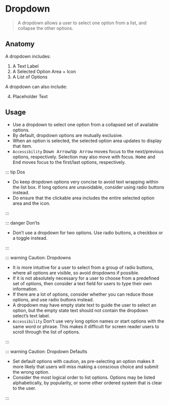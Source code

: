 # Dropdown

> A dropdown allows a user to select one option from a list, and collapse the other options.

## Anatomy

A dropdown includes:

1. A Text Label
2. A Selected Option Area + Icon
3. A List of Options

A dropdown can also include:

4. Placeholder Text

## Usage

- Use a dropdown to select one option from a collapsed set of available options.
- By default, dropdown options are mutually exclusive.
- When an option is selected, the selected option area updates to display that item.
- `Accessibility` <kbd>Down Arrow</kbd>/<kbd>Up Arrow</kbd> moves focus to the next/previous options, respectively. Selection may also move with focus. <kbd>Home</kbd> and <kbd>End</kbd> moves focus to the first/last options, respectively.

::: tip Dos

- Do keep dropdown options very concise to avoid text wrapping within the list box. If long options are unavoidable, consider using radio buttons instead.
- Do ensure that the clickable area includes the entire selected option area and the icon.

:::

::: danger Don’ts

- Don’t use a dropdown for two options. Use radio buttons, a checkbox or a toggle instead.

:::

::: warning Caution: Dropdowns

- It is more intuitive for a user to select from a group of radio buttons, where all options are visible, so avoid dropdowns if possible.
- If it is not absolutely necessary for a user to choose from a predefined set of options, then consider a text field for users to type their own information.
- If there are a lot of options, consider whether you can reduce those options, and use radio buttons instead.
- A dropdown may have empty state text to guide the user to select an option, but the empty state text should not contain the dropdown select’s text label.
- `Accessibility` Don’t use very long option names or start options with the same word or phrase. This makes it difficult for screen reader users to scroll through the list of options.

:::

::: warning Caution: Dropdown Defaults

- Set default options with caution, as pre-selecting an option makes it more likely that users will miss making a conscious choice and submit the wrong option.
- Consider the most logical order to list options. Options may be listed alphabetically, by popularity, or some other ordered system that is clear to the user.

:::
